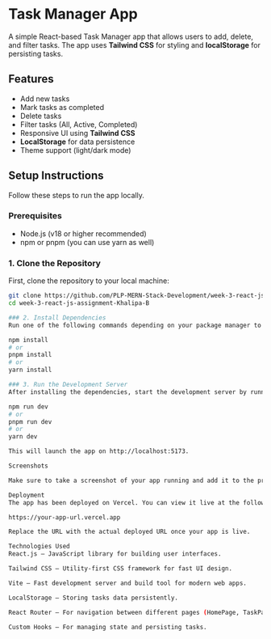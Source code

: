 # Task Manager App

A simple React-based Task Manager app that allows users to add, delete, and filter tasks. The app uses **Tailwind CSS** for styling and **localStorage** for persisting tasks.

## Features

- Add new tasks
- Mark tasks as completed
- Delete tasks
- Filter tasks (All, Active, Completed)
- Responsive UI using **Tailwind CSS**
- **LocalStorage** for data persistence
- Theme support (light/dark mode)

## Setup Instructions

Follow these steps to run the app locally.

### Prerequisites

- Node.js (v18 or higher recommended)
- npm or pnpm (you can use yarn as well)

### 1. Clone the Repository

First, clone the repository to your local machine:

```bash
git clone https://github.com/PLP-MERN-Stack-Development/week-3-react-js-assignment-Khalipa-B.git
cd week-3-react-js-assignment-Khalipa-B

### 2. Install Dependencies
Run one of the following commands depending on your package manager to install all necessary dependencies:

npm install
# or
pnpm install
# or
yarn install

### 3. Run the Development Server
After installing the dependencies, start the development server by running:

npm run dev
# or
pnpm run dev
# or
yarn dev

This will launch the app on http://localhost:5173.

Screenshots

Make sure to take a screenshot of your app running and add it to the project folder as screenshot.png (or adjust the file name in the markdown if you use a different one).

Deployment
The app has been deployed on Vercel. You can view it live at the following URL:

https://your-app-url.vercel.app

Replace the URL with the actual deployed URL once your app is live.

Technologies Used
React.js – JavaScript library for building user interfaces.

Tailwind CSS – Utility-first CSS framework for fast UI design.

Vite – Fast development server and build tool for modern web apps.

LocalStorage – Storing tasks data persistently.

React Router – For navigation between different pages (HomePage, TaskPage).

Custom Hooks – For managing state and persisting tasks.

